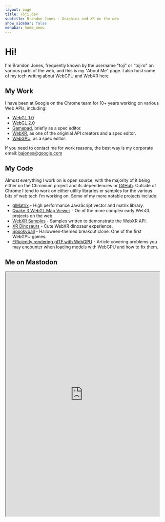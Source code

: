 ```yaml
---
layout: page
title: Toji.dev
subtitle: Brandon Jones - Graphics and XR on the web
show_sidebar: false
menubar: home_menu
---
```


<style>
/* Profile picture */
aside.menu::before {
  content: '';
  position: relative;
  display: block;
  background: url('/assets/images/color-profile-circle.png') no-repeat;
  background-size: contain;
  height: aspect(1);
  width: 100%;
  max-width: 300px;
  aspect-ratio: 1 / 1;
  margin-bottom: 1em;
}
</style>

# Hi!

I'm Brandon Jones, frequently known by the username "toji" or "tojiro" on various parts of the web, and this is my "About Me" page. I also host some of my tech writing about WebGPU and WebXR here.

## My Work
I have been at Google on the Chrome team for 10+ years working on various Web APIs, including:

 - [WebGL 1.0](https://registry.khronos.org/webgl/specs/latest/1.0/)
 - [WebGL 2.0](https://registry.khronos.org/webgl/specs/latest/2.0/)
 - [Gamepad](https://w3c.github.io/gamepad/), briefly as a spec editor.
 - [WebXR](https://immersive-web.github.io/webxr/), as one of the originial API creators and a spec editor.
 - [WebGPU](https://gpuweb.github.io/gpuweb/), as a spec editor.

If you need to contact me for work reasons, the best way is my corporate email: bajones@google.com

## My Code
Almost everything I work on is open source, with the majority of it being either on the Chromium project and its dependencies or [GitHub](https://github.com/toji). Outside of Chrome I tend to work on either utility libraries or samples for the various bits of web tech I'm working on. Some of my more notable projects include:

 - [glMatrix](https://glmatrix.net/) - High performance JavaScript vector and matrix library.
 - [Quake 3 WebGL Map Viewer](https://media.tojicode.com/q3bsp/) - On of the more complex early WebGL projects on the web.
 - [WebXR Samples](https://immersive-web.github.io/webxr-samples/) - Samples written to demonstrate the WebXR API.
 - [XR Dinosaurs](https://www.xrdinosaurs.com/) - Cute WebXR dinosaur experience.
 - [Spookyball](https://spookyball.com/) - Halloween-themed breakout clone. One of the first WebGPU games.
 - [Efficiently rendering glTF with WebGPU](https://toji.github.io/webgpu-gltf-case-study/) - Article covering problems you may encounter when loading models with WebGPU and how to fix them.

<!--Included just to ensure that Mastodon verifies this site-->
<a rel="me" href="https://mastodon.social/@tojiro"></a>

## Me on Mastodon
<iframe allowfullscreen sandbox="allow-top-navigation allow-scripts allow-popups allow-popups-to-escape-sandbox" height="800" style="width: 100%" src="https://mastofeed.com/apiv2/feed?userurl=https%3A%2F%2Fmastodon.social%2Fusers%2Ftojiro&theme=light&size=100&header=false&replies=false&boosts=false"></iframe>
